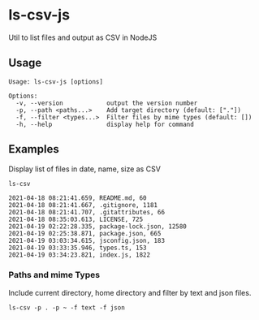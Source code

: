 # ls-csv-js
 Util to list files and output as CSV in NodeJS

## Usage
```
Usage: ls-csv-js [options]

Options:
  -v, --version            output the version number
  -p, --path <paths...>    Add target directory (default: ["."])
  -f, --filter <types...>  Filter files by mime types (default: [])
  -h, --help               display help for command
```

## Examples
Display list of files in date, name, size as CSV

`ls-csv`

```
2021-04-18 08:21:41.659, README.md, 60
2021-04-18 08:21:41.667, .gitignore, 1181
2021-04-18 08:21:41.707, .gitattributes, 66
2021-04-18 08:35:03.613, LICENSE, 725
2021-04-19 02:22:28.335, package-lock.json, 12580
2021-04-19 02:25:38.871, package.json, 665
2021-04-19 03:03:34.615, jsconfig.json, 183
2021-04-19 03:33:35.946, types.ts, 153
2021-04-19 03:34:23.821, index.js, 1822
```

### Paths and mime Types
Include current directory, home directory and filter by text and json files.

`ls-csv -p . -p ~ -f text -f json`
